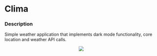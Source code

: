 # Clima
### Description
Simple weather application that implements dark mode functionality, core location and weather API calls.

<div align="center">
  <img src="clima.gif">
</div>
